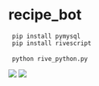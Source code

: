 # recipe_bot


<code> pip install pymysql</code></br>
<code> pip install rivescript </code></br>
<code> python rive_python.py</code>


<image src = "https://github.com/jinhalim/recipe_bot/blob/master/test_image.PNG">
<image src = "https://github.com/jinhalim/recipe_bot/blob/master/food_recipe.PNG">
